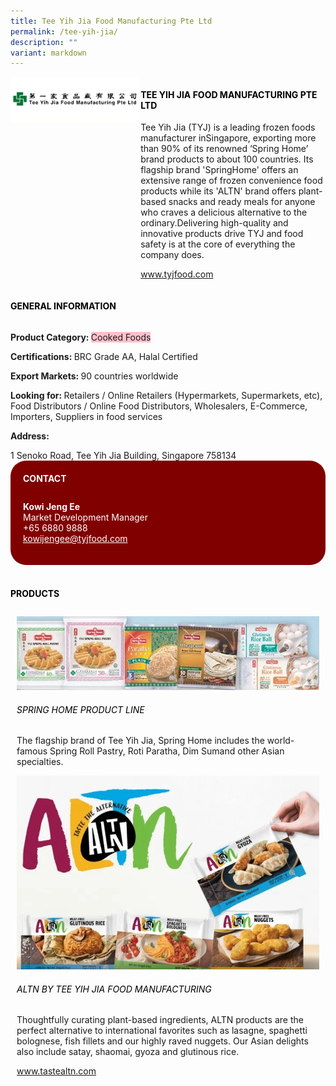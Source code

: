```yaml
---
title: Tee Yih Jia Food Manufacturing Pte Ltd
permalink: /tee-yih-jia/
description: ""
variant: markdown
---
```

<div class="flex-paragraph"> 
<p style="text-transform: uppercase">
</p>
</div> 
<div class="flex-container" style="display: flex; flex-wrap: wrap;"> 
<div class="card sgds" style="flex: 1 1 40%; display: block;">
<img src="/images/tee_yih_jia_logo.png">
</div> 
<div class="card-sgds" style="flex: 1 1 58%; display: block; margin-left: 3px"> 
<h4 style="text-transform: uppercase; color: black;">
<b>Tee Yih Jia Food Manufacturing Pte Ltd
</b>
</h4> 
<p>Tee Yih Jia (TYJ) is a leading frozen foods manufacturer inSingapore, exporting more than 90% of its renowned ‘Spring Home’ brand products to about 100 countries. Its flagship brand 'SpringHome' offers an extensive range of frozen convenience food products while its 'ALTN' brand offers plant-based snacks and ready meals for anyone who craves a delicious alternative to the ordinary.Delivering high-quality and innovative products drive TYJ and food safety is at the core of everything the company does.
</p> 
<p>
<a target="_blank" href="http://www.tyjfood.com/">www.tyjfood.com
</a>
</p> 
</div> 
</div> 
<h4 style="text-transform: uppercase; color: black;">
<b>General Information
</b>
</h4> 
<div class="flex-container" style="display: flex; flex-wrap: wrap;"> 
<div class="card sgds" style="flex: 1 1 65%; display: block; align-self: stretch"> 
<div class="flex-paragraph"> 
<p>
<b>Product Category: 
</b>
<span style="background-color: pink; border-radius: 10 px;">Cooked Foods
</span>
</p> 
<p>
<b>Certifications: 
</b>BRC Grade AA, Halal Certified
</p> 
<p>
<b>Export Markets: 
</b>90 countries worldwide
</p> 
<p style="margin-bottom: 10px;">
<b>Looking for: 
</b>Retailers / Online Retailers (Hypermarkets, Supermarkets, etc), Food Distributors / Online Food Distributors, Wholesalers, E-Commerce, Importers, Suppliers in food services
</p>
<p>
<b>Address: 
</b>
</p> 1 Senoko Road, Tee Yih Jia Building, Singapore 758134 
</div> 
</div> 
<div class="card sgds" style="flex: 1 1 35%; padding: 10px; display: block; background-color: maroon; border-radius: 25px; align-self: center;"> 
<h4 style="color: white; margin-top: 10px; margin-left: 10px;">CONTACT
</h4> 
<div class="flex-paragraph"> 
<p style="padding: 10px; color: white;">
<b>Kowi Jeng Ee
</b>
<br>Market Development Manager
<br>+65 6880 9888
<br>
<a href="mailto:kowijengee@tyjfood.com" style="color: white;">kowijengee@tyjfood.com
</a>
</p> 
</div> 
</div> 
</div> 
<br> 
<h4 style="text-transform: uppercase; color: black;">
<b>products
</b>
</h4> 
<div style="display: flex; flex-wrap: wrap;"> 
</div> 
<div style="flex: 1 1 47%; margin: 10px; display: block;" class="card sgds"> 
<div style="display: block;" class="flex-image">
<img src="/images/tee_yih_jia_1.png">
</div> 
<div class="flex-paragraph"> 
<h6 style="text-transform: uppercase; color: black;">Spring Home Product line
</h6> 
<p>The flagship brand of Tee Yih Jia, Spring Home includes the world-famous Spring Roll Pastry, Roti Paratha, Dim Sumand other Asian specialties.
</p>
</div> 
</div> 
<div class="card sgds" style="flex: 1 1 47%; margin: 10px; display: block;"> 
<div class="flex-image" style="display: block;">
</div> 
<div style="display: block;" class="flex-image">
<img src="/images/tee_yih_jia_2.png">
</div> 
<div class="flex-paragraph"> 
<h6 style="text-transform: uppercase; color: black;">ALTN by Tee Yih Jia Food Manufacturing
</h6> 
<p>Thoughtfully curating plant-based ingredients, ALTN products are the perfect alternative to international favorites such as lasagne, spaghetti bolognese, fish fillets and our highly raved nuggets. Our Asian delights also include satay, shaomai, gyoza and glutinous rice.
</p> 
<p>
<a href="https://www.tastealtn.com" target="_blank">www.tastealtn.com
</a> 
</p>
</div> 
</div>